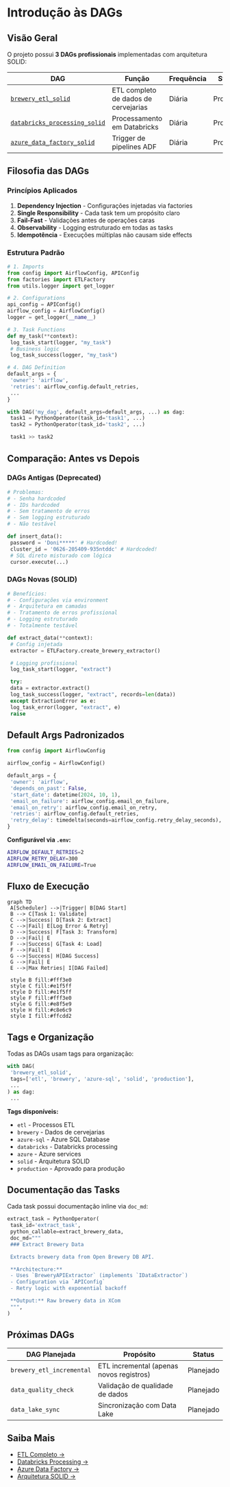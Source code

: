 # Introdução às DAGs

## Visão Geral

O projeto possui **3 DAGs profissionais** implementadas com arquitetura SOLID:

| DAG | Função | Frequência | Status |
|-----|--------|------------|--------|
| [`brewery_etl_solid`](extract-api-sql.md) | ETL completo de dados de cervejarias | Diária | Produção |
| [`databricks_processing_solid`](databricks-notebook.md) | Processamento em Databricks | Diária | Produção |
| [`azure_data_factory_solid`](azure-data-factory.md) | Trigger de pipelines ADF | Diária | Produção |

## Filosofia das DAGs

### Princípios Aplicados

1. **Dependency Injection** - Configurações injetadas via factories
2. **Single Responsibility** - Cada task tem um propósito claro
3. **Fail-Fast** - Validações antes de operações caras
4. **Observability** - Logging estruturado em todas as tasks
5. **Idempotência** - Execuções múltiplas não causam side effects

### Estrutura Padrão

```python
# 1. Imports
from config import AirflowConfig, APIConfig
from factories import ETLFactory
from utils.logger import get_logger

# 2. Configurations
api_config = APIConfig()
airflow_config = AirflowConfig()
logger = get_logger(__name__)

# 3. Task Functions
def my_task(**context):
 log_task_start(logger, "my_task")
 # Business logic
 log_task_success(logger, "my_task")

# 4. DAG Definition
default_args = {
 'owner': 'airflow',
 'retries': airflow_config.default_retries,
 ...
}

with DAG('my_dag', default_args=default_args, ...) as dag:
 task1 = PythonOperator(task_id='task1', ...)
 task2 = PythonOperator(task_id='task2', ...)

 task1 >> task2
```

## Comparação: Antes vs Depois

### DAGs Antigas (Deprecated)

```python
# Problemas:
# - Senha hardcoded
# - IDs hardcoded
# - Sem tratamento de erros
# - Sem logging estruturado
# - Não testável

def insert_data():
 password = 'Doni*****' # Hardcoded!
 cluster_id = '0626-205409-935ntddc' # Hardcoded!
 # SQL direto misturado com lógica
 cursor.execute(...)
```

### DAGs Novas (SOLID)

```python
# Benefícios:
# - Configurações via environment
# - Arquitetura em camadas
# - Tratamento de erros profissional
# - Logging estruturado
# - Totalmente testável

def extract_data(**context):
 # Config injetada
 extractor = ETLFactory.create_brewery_extractor()

 # Logging profissional
 log_task_start(logger, "extract")

 try:
 data = extractor.extract()
 log_task_success(logger, "extract", records=len(data))
 except ExtractionError as e:
 log_task_error(logger, "extract", e)
 raise
```

## Default Args Padronizados

```python
from config import AirflowConfig

airflow_config = AirflowConfig()

default_args = {
 'owner': 'airflow',
 'depends_on_past': False,
 'start_date': datetime(2024, 10, 1),
 'email_on_failure': airflow_config.email_on_failure,
 'email_on_retry': airflow_config.email_on_retry,
 'retries': airflow_config.default_retries,
 'retry_delay': timedelta(seconds=airflow_config.retry_delay_seconds),
}
```

**Configurável via `.env`:**
```bash
AIRFLOW_DEFAULT_RETRIES=2
AIRFLOW_RETRY_DELAY=300
AIRFLOW_EMAIL_ON_FAILURE=True
```

## Fluxo de Execução

```mermaid
graph TD
 A[Scheduler] -->|Trigger| B[DAG Start]
 B --> C[Task 1: Validate]
 C -->|Success| D[Task 2: Extract]
 C -->|Fail| E[Log Error & Retry]
 D -->|Success| F[Task 3: Transform]
 D -->|Fail| E
 F -->|Success| G[Task 4: Load]
 F -->|Fail| E
 G -->|Success| H[DAG Success]
 G -->|Fail| E
 E -->|Max Retries| I[DAG Failed]

 style B fill:#fff3e0
 style C fill:#e1f5ff
 style D fill:#e1f5ff
 style F fill:#fff3e0
 style G fill:#e8f5e9
 style H fill:#c8e6c9
 style I fill:#ffcdd2
```

## Tags e Organização

Todas as DAGs usam tags para organização:

```python
with DAG(
 'brewery_etl_solid',
 tags=['etl', 'brewery', 'azure-sql', 'solid', 'production'],
 ...
) as dag:
 ...
```

**Tags disponíveis:**
- `etl` - Processos ETL
- `brewery` - Dados de cervejarias
- `azure-sql` - Azure SQL Database
- `databricks` - Databricks processing
- `azure` - Azure services
- `solid` - Arquitetura SOLID
- `production` - Aprovado para produção

## Documentação das Tasks

Cada task possui documentação inline via `doc_md`:

```python
extract_task = PythonOperator(
 task_id='extract_task',
 python_callable=extract_brewery_data,
 doc_md="""
 ### Extract Brewery Data

 Extracts brewery data from Open Brewery DB API.

 **Architecture:**
 - Uses `BreweryAPIExtractor` (implements `IDataExtractor`)
 - Configuration via `APIConfig`
 - Retry logic with exponential backoff

 **Output:** Raw brewery data in XCom
 """,
)
```

## Próximas DAGs

| DAG Planejada | Propósito | Status |
|---------------|-----------|--------|
| `brewery_etl_incremental` | ETL incremental (apenas novos registros) | Planejado |
| `data_quality_check` | Validação de qualidade de dados | Planejado |
| `data_lake_sync` | Sincronização com Data Lake | Planejado |

## Saiba Mais

- [ETL Completo →](extract-api-sql.md)
- [Databricks Processing →](databricks-notebook.md)
- [Azure Data Factory →](azure-data-factory.md)
- [Arquitetura SOLID →](../architecture/overview.md)

